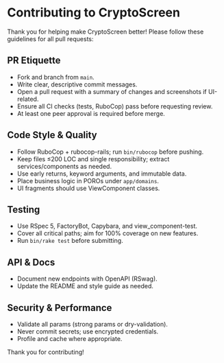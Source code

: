# Contributing to CryptoScreen

Thank you for helping make CryptoScreen better! Please follow these guidelines for all pull requests:

## PR Etiquette
- Fork and branch from `main`.
- Write clear, descriptive commit messages.
- Open a pull request with a summary of changes and screenshots if UI-related.
- Ensure all CI checks (tests, RuboCop) pass before requesting review.
- At least one peer approval is required before merge.

## Code Style & Quality
- Follow RuboCop + rubocop-rails; run `bin/rubocop` before pushing.
- Keep files ≤200 LOC and single responsibility; extract services/components as needed.
- Use early returns, keyword arguments, and immutable data.
- Place business logic in POROs under `app/domains`.
- UI fragments should use ViewComponent classes.

## Testing
- Use RSpec 5, FactoryBot, Capybara, and view_component-test.
- Cover all critical paths; aim for 100% coverage on new features.
- Run `bin/rake test` before submitting.

## API & Docs
- Document new endpoints with OpenAPI (RSwag).
- Update the README and style guide as needed.

## Security & Performance
- Validate all params (strong params or dry-validation).
- Never commit secrets; use encrypted credentials.
- Profile and cache where appropriate.

Thank you for contributing!
